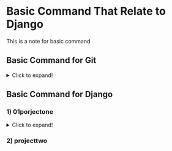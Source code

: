 # Basic Command That Relate to Django

This is a note for basic command

## Basic Command for Git
<details>
  <summary>Click to expand!</summary>
  
### 1) git config
**Utility** : To set your user name and email in the main configuration file.
  
**How to** : To check your name and email type in **_git config --global user.name_** and **_git config --global user.email_**. And to set your new email or name **_git config --global user.name = “Zarif”_** and **_git config --global user.email = “zarif9110@gmail.com”_**
  
### 2) git init
**Utility** : To initialise a git repository for a new or existing project.

**How to** : **_git init_** in the root of your project directory.

### 3) git clone
**Utility :** To copy a git repository from remote source, also sets the remote to original source so that you can pull again.

**How to : _git clone <:clone git url:>_**

### 4) git status
**Utility :** To check the status of files you’ve changed in your working directory, i.e, what all has changed since your last commit.

**How to : _git status_** in your working directory. lists out all the files that have been changed.

### 5) git add
**Utility :** adds changes to stage/index in your working directory.

**How to : _git add ._**

### 6) git commit
**Utility :** commits your changes and sets it to new commit object for your remote.

**How to : _git commit -m ”sweet little commit message”_**

### 7) git push/git pull
**Utility :** Push or Pull your changes to remote. If you have added and committed your changes and you want to push them. Or if your remote has updated and you want those latest changes.

**How to : _git pull <:remote:> <:branch:>_** and **_git push <:remote:> <:branch:>_**

### 8) git branch
**Utility :** Lists out all the branches.

**How to : _git branch_** or **_git branch -a_** to list all the remote branches as well.

### 9) git checkout
**Utility :** Switch to different branches

**How to : _git checkout <:branch:>_** or **_git checkout -b <:branch:>_** if you want to create and switch to a new branch.

### 10) git stash
**Utility :** Save changes that you don’t want to commit immediately.

**How to : _git stash_** in your working directory. **_git stash_** apply if you want to bring your saved changes back.

### 11) git merge
**Utility :** Merge two branches you were working on.

**How to :** Switch to branch you want to merge everything in. **_git merge <:branch_you_want_to_merge:>_**

### 12) git reset
**Utility :** You know when you commit changes that are not complete, this sets your index to the latest commit that you want to work on with.

**How to : _git reset <:mode:> <:COMMIT:>_**

### 13) git remote
**Utility :** To check what remote/source you have or add a new remote.

**How to : _git remote_** to check and list. And **_git remote add <:remote_url:>_**

</details>

## Basic Command for Django

### 1) 01porjectone
<details>
  <summary>Click to expand!</summary>
  
To create a new django project use below command:

**_django-admin startproject helloworld_**

after that, create an app in your project by using below command, your app folder will appear:

**_python manage.py startapp hola_**

At **_settings.py_** file at the main project folder, insert the name of your app in **INSTALLED_APPS**

In **_views.py_** file, you can create a simple httpresponse such as:

```python
from django.Http import HttpResponse
def homePageView(request):
  return HttpResponse('This will shown in the browser')
```
Then, create a **_urls.py_** file in **hola** folder and write the following code:
```python
from django.urls import path
from . import views
urlpatterns = [
    path('', views.homePageView, name='home'),
]
```
to connect the path from hola project, you need to register it in the **_url.py_** at the main app:
```python
urlpatterns = [
    path('admin/', admin.site.urls),
    path('', include('hola.urls')),
]
```
Finally, use command **_python manage.py runserver_** to make sure it is successfull.

</details>

### 2) projecttwo
